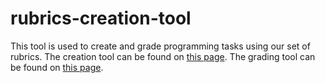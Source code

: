 # rubrics-creation-tool
This tool is used to create and grade programming tasks using our set of rubrics.
The creation tool can be found on [this page](https://qped-eu.github.io/rubrics-creation-tool/new_task.html).
The grading tool can be found on [this page](https://qped-eu.github.io/rubrics-creation-tool/rubric.html).
